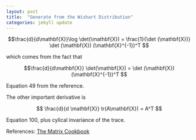 ```yaml
---
layout: post
title:  "Generate from the Wishart Distribution"
categories: jekyll update
---
```

$$\frac{d}{d\mathbf{X}}\log \det(\mathbf{X}) = \frac{1}{\det (\mathbf{X})} \det (\mathbf{X}) (\mathbf{X}^{-1})^T  $$

which comes from the fact that 

$$\frac{d}{d\mathbf{X}} \det(\mathbf{X}) =  \det (\mathbf{X}) (\mathbf{X}^{-1})^T  $$

Equation 49 from the reference.

The other important derivative is 

$$ \frac{d}{d \mathbf{X}} tr(A\mathbf{X}) = A^T $$

Equation 100, plus cylical invariance of the trace. 

References: 
[The Matrix Cookbook](http://www2.imm.dtu.dk/pubdb/views/edoc_download.php/3274/pdf/imm3274.pdf)



